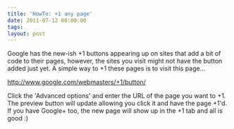 ```yaml
---
title: 'HowTo: +1 any page'
date: 2011-07-12 00:00:00 
tags: 
layout: post
---
```

Google has the new-ish +1 buttons appearing up on sites that add a bit of code to their pages, however, the sites you visit might not have the button added just yet. A simple way to +1 these pages is to visit this page…

http://www.google.com/webmasters/+1/button/

Click the 'Advanced options' and enter the URL of the page you want to +1. The preview button will update allowing you click it and have the page +1'd. If you have Google+ too, the new page will show up in the +1 tab and all is good :)
